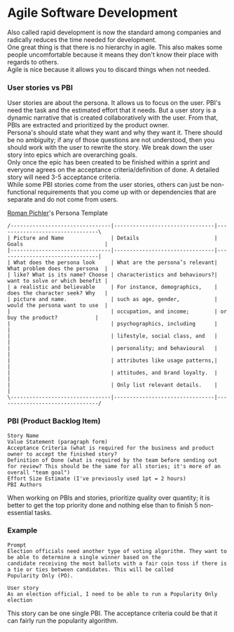 # Agile Software Development
Also called rapid development is now the standard among companies and radically reduces the time needed for development.  
One great thing is that there is no hierarchy in agile. This also makes some people uncomfortable because it means they don't know their place with regards to others.  
Agile is nice because it allows you to discard things when not needed.  

### User stories vs PBI
User stories are about the persona. It allows us to focus on the user. PBI's need the task and the estimated effort that it needs. But a user story is a dynamic narrative that is created collaboratively with the user. From that, PBIs are extracted and prioritized by the product owner.  
Persona's should state what they want and why they want it. There should be no ambiguity; if any of those questions are not understood, then you should work with the user to rewrite the story. We break down the user story into epics which are overarching goals.  
Only once the epic has been created to be finished within a sprint and everyone agrees on the acceptance criteria/definition of done. A detailed story will need 3-5 acceptance criteria.  
While some PBI stories come from the user stories, others can just be non-functional requirements that you come up with or dependencies that are separate and do not come from users.  
  
[Roman Pichler](https://www.romanpichler.com/wp-content/redirects/Persona-Template.pdf)'s Persona Template
```
/--------------------------------|--------------------------------|--------------------------------\
| Picture and Name               | Details                        | Goals                          |
|--------------------------------|--------------------------------|--------------------------------|
| What does the persona look     | What are the persona’s relevant| What problem does the persona  |
| like? What is its name? Choose | characteristics and behaviours?| want to solve or which benefit |
| a realistic and believable     | For instance, demographics,    | does the character seek? Why   |
| picture and name.              | such as age, gender,           | would the persona want to use  |
|                                | occupation, and income;        | or buy the product?            |
|                                | psychographics, including      |                                |
|                                | lifestyle, social class, and   |                                |
|                                | personality; and behavioural   |                                |
|                                | attributes like usage patterns,|                                |
|                                | attitudes, and brand loyalty.  |                                |
|                                | Only list relevant details.    |                                |
\--------------------------------|--------------------------------|--------------------------------/
```  

### PBI (Product Backlog Item)
```
Story Name
Value Statement (paragraph form)
Acceptance Criteria (what is required for the business and product owner to accept the finished story?
Definition of Done (what is required by the team before sending out for review? This should be the same for all stories; it's more of an overall "team goal")
Effort Size Estimate (I've previously used 1pt = 2 hours)
PBI Authors
```
When working on PBIs and stories, prioritize quality over quantity; it is better to get the top priority done and nothing else than to finish 5 non-essential tasks. 

### Example
```
Prompt
Election officials need another type of voting algorithm. They want to be able to determine a single winner based on the
candidate receiving the most ballots with a fair coin toss if there is a tie or ties between candidates. This will be called
Popularity Only (PO).
```  

```
User story
As an election official, I need to be able to run a Popularity Only election
```
This story can be one single PBI. The acceptance criteria could be that it can fairly run the popularity algorithm. 
